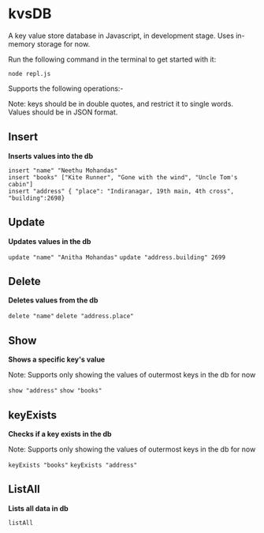 # kvsDB

A key value store database in Javascript, in development stage.
Uses in-memory storage for now.

Run the following command in the terminal to get started with it:

`node repl.js`

Supports the following operations:-

Note: keys should be in double quotes, and restrict it to single words. Values should be in JSON format.

## Insert

**Inserts values into the db**      

`insert "name" "Neethu Mohandas"`       
`insert "books" ["Kite Runner", "Gone with the wind", "Uncle Tom's cabin"]`      
`insert "address" { "place": "Indiranagar, 19th main, 4th cross", "building":2698}`

## Update

**Updates values in the db**

`update "name" "Anitha Mohandas"`
`update "address.building" 2699`

## Delete

**Deletes values from the db**

`delete "name"`
`delete "address.place"`

## Show

**Shows a specific key's value**

Note: Supports only showing the values of outermost keys in the db for now

`show "address"`
`show "books"`

## keyExists

**Checks if a key exists in the db**

Note: Supports only showing the values of outermost keys in the db for now

`keyExists "books"`
`keyExists "address"`

## ListAll

**Lists all data in db**

`listAll`
